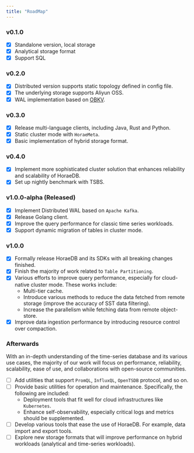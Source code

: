 ```yaml
---
title: "RoadMap"
---
```

### v0.1.0

- [x] Standalone version, local storage
- [x] Analytical storage format
- [x] Support SQL

### v0.2.0

- [x] Distributed version supports static topology defined in config file.
- [x] The underlying storage supports Aliyun OSS.
- [x] WAL implementation based on [OBKV](https://github.com/oceanbase/oceanbase).

### v0.3.0

- [x] Release multi-language clients, including Java, Rust and Python.
- [x] Static cluster mode with `HoraeMeta`.
- [x] Basic implementation of hybrid storage format.

### v0.4.0

- [x] Implement more sophisticated cluster solution that enhances reliability and scalability of HoraeDB.
- [x] Set up nightly benchmark with TSBS.

### v1.0.0-alpha (Released)

- [x] Implement Distributed WAL based on `Apache Kafka`.
- [x] Release Golang client.
- [x] Improve the query performance for classic time series workloads.
- [x] Support dynamic migration of tables in cluster mode.

### v1.0.0

- [x] Formally release HoraeDB and its SDKs with all breaking changes finished.
- [x] Finish the majority of work related to `Table Partitioning`.
- [x] Various efforts to improve query performance, especially for cloud-native cluster mode. These works include:
  - Multi-tier cache.
  - Introduce various methods to reduce the data fetched from remote storage (improve the accuracy of SST data filtering).
  - Increase the parallelism while fetching data from remote object-store.
- [x] Improve data ingestion performance by introducing resource control over compaction.

### Afterwards

With an in-depth understanding of the time-series database and its various use cases, the majority of our work will focus on performance, reliability, scalability, ease of use, and collaborations with open-source communities.

- [ ] Add utilities that support `PromQL`, `InfluxQL`, `OpenTSDB` protocol, and so on.
- [ ] Provide basic utilities for operation and maintenance. Specifically, the following are included:
  - Deployment tools that fit well for cloud infrastructures like `Kubernetes`.
  - Enhance self-observability, especially critical logs and metrics should be supplemented.
- [ ] Develop various tools that ease the use of HoraeDB. For example, data import and export tools.
- [ ] Explore new storage formats that will improve performance on hybrid workloads (analytical and time-series workloads).
